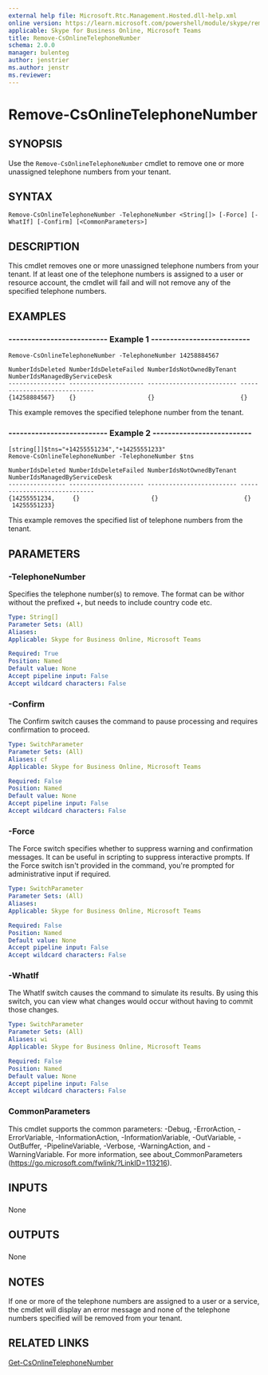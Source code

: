 ```yaml
---
external help file: Microsoft.Rtc.Management.Hosted.dll-help.xml 
online version: https://learn.microsoft.com/powershell/module/skype/remove-csonlinetelephonenumber
applicable: Skype for Business Online, Microsoft Teams
title: Remove-CsOnlineTelephoneNumber
schema: 2.0.0
manager: bulenteg
author: jenstrier
ms.author: jenstr
ms.reviewer:
---
```


# Remove-CsOnlineTelephoneNumber

## SYNOPSIS
Use the `Remove-CsOnlineTelephoneNumber` cmdlet to remove one or more unassigned telephone numbers from your tenant.

## SYNTAX

```
Remove-CsOnlineTelephoneNumber -TelephoneNumber <String[]> [-Force] [-WhatIf] [-Confirm] [<CommonParameters>]
```

## DESCRIPTION
This cmdlet removes one or more unassigned telephone numbers from your tenant. If at least one of the telephone numbers is assigned to a user or resource account, the cmdlet will fail and will not remove any of the specified telephone numbers.

## EXAMPLES

### -------------------------- Example 1 --------------------------
```
Remove-CsOnlineTelephoneNumber -TelephoneNumber 14258884567
```
```Output
NumberIdsDeleted NumberIdsDeleteFailed NumberIdsNotOwnedByTenant NumberIdsManagedByServiceDesk
---------------- --------------------- ------------------------- -----------------------------
{14258884567}    {}                    {}                        {}
```

This example removes the specified telephone number from the tenant.

### -------------------------- Example 2 --------------------------
```
[string[]]$tns="+14255551234","+14255551233"
Remove-CsOnlineTelephoneNumber -TelephoneNumber $tns
```
```Output
NumberIdsDeleted NumberIdsDeleteFailed NumberIdsNotOwnedByTenant NumberIdsManagedByServiceDesk
---------------- --------------------- ------------------------- -----------------------------
{14255551234,     {}                    {}                        {}
 14255551233}    
```

This example removes the specified list of telephone numbers from the tenant.


## PARAMETERS

### -TelephoneNumber
Specifies the telephone number(s) to remove. The format can be withor without the prefixed +, but needs to include country code etc.

```yaml
Type: String[]
Parameter Sets: (All)
Aliases: 
Applicable: Skype for Business Online, Microsoft Teams

Required: True
Position: Named
Default value: None
Accept pipeline input: False
Accept wildcard characters: False
```

### -Confirm
The Confirm switch causes the command to pause processing and requires confirmation to proceed.

```yaml
Type: SwitchParameter
Parameter Sets: (All)
Aliases: cf
Applicable: Skype for Business Online, Microsoft Teams

Required: False
Position: Named
Default value: None
Accept pipeline input: False
Accept wildcard characters: False
```

### -Force
The Force switch specifies whether to suppress warning and confirmation messages.
It can be useful in scripting to suppress interactive prompts.
If the Force switch isn't provided in the command, you're prompted for administrative input if required.

```yaml
Type: SwitchParameter
Parameter Sets: (All)
Aliases: 
Applicable: Skype for Business Online, Microsoft Teams

Required: False
Position: Named
Default value: None
Accept pipeline input: False
Accept wildcard characters: False
```

### -WhatIf
The WhatIf switch causes the command to simulate its results.
By using this switch, you can view what changes would occur without having to commit those changes.

```yaml
Type: SwitchParameter
Parameter Sets: (All)
Aliases: wi
Applicable: Skype for Business Online, Microsoft Teams

Required: False
Position: Named
Default value: None
Accept pipeline input: False
Accept wildcard characters: False
```

### CommonParameters
This cmdlet supports the common parameters: -Debug, -ErrorAction, -ErrorVariable, -InformationAction, -InformationVariable, -OutVariable, -OutBuffer, -PipelineVariable, -Verbose, -WarningAction, and -WarningVariable. For more information, see about_CommonParameters (https://go.microsoft.com/fwlink/?LinkID=113216).

## INPUTS

###  
None

## OUTPUTS

###  
None

## NOTES
If one or more of the telephone numbers are assigned to a user or a service, the cmdlet will display an error message and none of the telephone numbers specified will be removed from your tenant.

## RELATED LINKS
[Get-CsOnlineTelephoneNumber](Get-CsOnlineTelephoneNumber.md)
